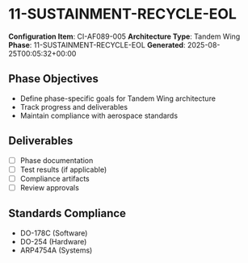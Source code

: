 # 11-SUSTAINMENT-RECYCLE-EOL

**Configuration Item**: CI-AF089-005
**Architecture Type**: Tandem Wing
**Phase**: 11-SUSTAINMENT-RECYCLE-EOL
**Generated**: 2025-08-25T00:05:32+00:00

## Phase Objectives
- Define phase-specific goals for Tandem Wing architecture
- Track progress and deliverables
- Maintain compliance with aerospace standards

## Deliverables
- [ ] Phase documentation
- [ ] Test results (if applicable)
- [ ] Compliance artifacts
- [ ] Review approvals

## Standards Compliance
- DO-178C (Software)
- DO-254 (Hardware)
- ARP4754A (Systems)
